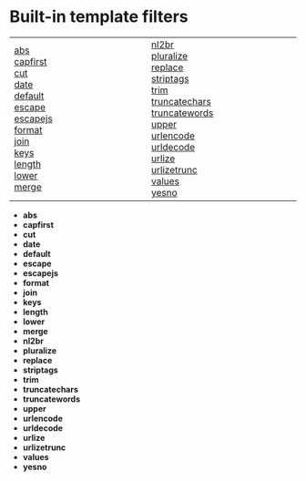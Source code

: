 Built-in template filters
===
<table width="100%" >
  <tr>
    <td width="400">
      <a href="#abs">abs</a><br />
      <a href="#capfirst">capfirst</a><br />
      <a href="#cut">cut</a><br />
      <a href="#date">date</a><br />
      <a href="#default">default</a><br />
      <a href="#escape">escape</a><br />
      <a href="#escapejs">escapejs</a><br />
      <a href="#format">format</a><br />
      <a href="#join">join</a><br />
      <a href="#keys">keys</a><br />
      <a href="#length">length</a><br />
      <a href="#lower">lower</a><br />
      <a href="#merge">merge</a><br />
  </td>
    <td width="400">
      <a href="#nl2br">nl2br</a><br />
      <a href="#pluralize">pluralize</a><br />
      <a href="#replace">replace</a><br />
      <a href="#striptags">striptags</a><br />
      <a href="#trim">trim</a><br />
      <a href="#truncatechars">truncatechars</a><br />
      <a href="#truncatewords">truncatewords</a><br />
      <a href="#upper">upper</a><br />
      <a href="#urlencode">urlencode</a><br />
      <a href="#urldecode">urldecode</a><br />
      <a href="#urlize">urlize</a><br />
      <a href="#urlizetrunc">urlizetrunc</a><br />
      <a href="#values">values</a><br />
      <a href="#yesno">yesno</a><br />
    </td>
  </tr>
</table>

- <strong><a name="#abs">abs</a></strong><br />
- <strong><a name="#capfirst">capfirst</a></strong><br />
- <strong><a name="#cut">cut</a></strong><br />
- <strong><a name="#date">date</a></strong><br />
- <strong><a name="#default">default</a></strong><br />
- <strong><a name="#escape">escape</a></strong><br />
- <strong><a name="#escapejs">escapejs</a></strong><br />
- <strong><a name="#format">format</a></strong><br />
- <strong><a name="#join">join</a></strong><br />
- <strong><a name="#keys">keys</a></strong><br />
- <strong><a name="#length">length</a></strong><br />
- <strong><a name="#lower">lower</a></strong><br />
- <strong><a name="#merge">merge</a></strong><br />
- <strong><a name="#nl2br">nl2br</a></strong><br />
- <strong><a name="#pluralize">pluralize</a></strong><br />
- <strong><a name="#replace">replace</a></strong><br />
- <strong><a name="#striptags">striptags</a></strong><br />
- <strong><a name="#trim">trim</a></strong><br />
- <strong><a name="#truncatechars">truncatechars</a></strong><br />
- <strong><a name="#truncatewords">truncatewords</a></strong><br />
- <strong><a name="#upper">upper</a></strong><br />
- <strong><a name="#urlencode">urlencode</a></strong><br />
- <strong><a name="#urldecode">urldecode</a></strong><br />
- <strong><a name="#urlize">urlize</a></strong><br />
- <strong><a name="#urlizetrunc">urlizetrunc</a></strong><br />
- <strong><a name="#values">values</a></strong><br />
<a name="#yesno"></a>
- <strong>yesno</strong><br />




